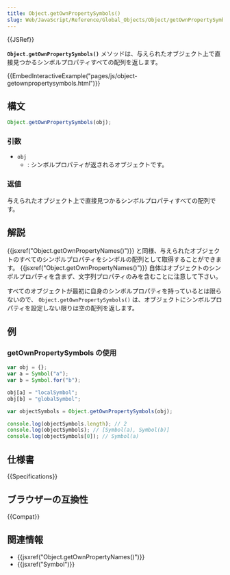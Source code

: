 ```yaml
---
title: Object.getOwnPropertySymbols()
slug: Web/JavaScript/Reference/Global_Objects/Object/getOwnPropertySymbols
---
```


{{JSRef}}

**`Object.getOwnPropertySymbols()`** メソッドは、与えられたオブジェクト上で直接見つかるシンボルプロパティすべての配列を返します。

{{EmbedInteractiveExample("pages/js/object-getownpropertysymbols.html")}}

## 構文

```js
Object.getOwnPropertySymbols(obj);
```

### 引数

- `obj`
  - : シンボルプロパティが返されるオブジェクトです。

### 返値

与えられたオブジェクト上で直接見つかるシンボルプロパティすべての配列です。

## 解説

{{jsxref("Object.getOwnPropertyNames()")}} と同様、与えられたオブジェクトのすべてのシンボルプロパティをシンボルの配列として取得することができます。 {{jsxref("Object.getOwnPropertyNames()")}} 自体はオブジェクトのシンボルプロパティを含まず、文字列プロパティのみを含むことに注意して下さい。

すべてのオブジェクトが最初に自身のシンボルプロパティを持っているとは限らないので、 `Object.getOwnPropertySymbols()` は、オブジェクトにシンボルプロパティを設定しない限りは空の配列を返します。

## 例

### getOwnPropertySymbols の使用

```js
var obj = {};
var a = Symbol("a");
var b = Symbol.for("b");

obj[a] = "localSymbol";
obj[b] = "globalSymbol";

var objectSymbols = Object.getOwnPropertySymbols(obj);

console.log(objectSymbols.length); // 2
console.log(objectSymbols); // [Symbol(a), Symbol(b)]
console.log(objectSymbols[0]); // Symbol(a)
```

## 仕様書

{{Specifications}}

## ブラウザーの互換性

{{Compat}}

## 関連情報

- {{jsxref("Object.getOwnPropertyNames()")}}
- {{jsxref("Symbol")}}
